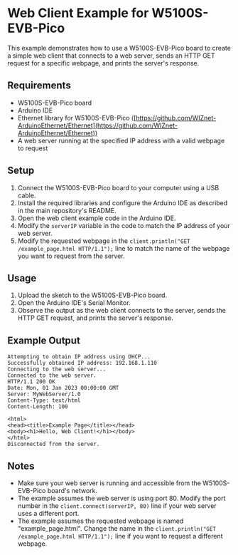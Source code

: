 # Web Client Example for W5100S-EVB-Pico

This example demonstrates how to use a W5100S-EVB-Pico board to create a simple web client that connects to a web server, sends an HTTP GET request for a specific webpage, and prints the server's response.

## Requirements

-   W5100S-EVB-Pico board
-   Arduino IDE
-   Ethernet library for W5100S-EVB-Pico ([https://github.com/WIZnet-ArduinoEthernet/Ethernet](https://github.com/WIZnet-ArduinoEthernet/Ethernet))
-   A web server running at the specified IP address with a valid webpage to request

## Setup

1.  Connect the W5100S-EVB-Pico board to your computer using a USB cable.
2.  Install the required libraries and configure the Arduino IDE as described in the main repository's README.
3.  Open the web client example code in the Arduino IDE.
4.  Modify the `serverIP` variable in the code to match the IP address of your web server.
5.  Modify the requested webpage in the `client.println("GET /example_page.html HTTP/1.1");` line to match the name of the webpage you want to request from the server.

## Usage

1.  Upload the sketch to the W5100S-EVB-Pico board.
2.  Open the Arduino IDE's Serial Monitor.
3.  Observe the output as the web client connects to the server, sends the HTTP GET request, and prints the server's response.

## Example Output

```
Attempting to obtain IP address using DHCP...
Successfully obtained IP address: 192.168.1.110
Connecting to the web server...
Connected to the web server.
HTTP/1.1 200 OK
Date: Mon, 01 Jan 2023 00:00:00 GMT
Server: MyWebServer/1.0
Content-Type: text/html
Content-Length: 100

<html>
<head><title>Example Page</title></head>
<body><h1>Hello, Web Client!</h1></body>
</html>
Disconnected from the server.
```

## Notes

-   Make sure your web server is running and accessible from the W5100S-EVB-Pico board's network.
-   The example assumes the web server is using port 80. Modify the port number in the `client.connect(serverIP, 80)` line if your web server uses a different port.
-   The example assumes the requested webpage is named "example_page.html". Change the name in the `client.println("GET /example_page.html HTTP/1.1");` line if you want to request a different webpage.